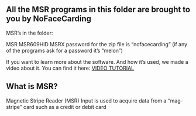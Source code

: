 ## All the MSR programs in this folder are brought to you by NoFaceCarding

MSR’s in the folder:

MSR
MSR609HID
MSRX
password for the zip file is “nofacecarding”
(if any of the programs ask for a password it’s “melon”)

If you want to learn more about the software. And how it’s used,
we made a video about it. You can find it here: [VIDEO TUTORIAL](https://vimeo.com/933442684)

## What is MSR?
Magnetic Stripe Reader (MSR) Input is used to acquire data from a “mag-stripe” card such as a credit or debit card
